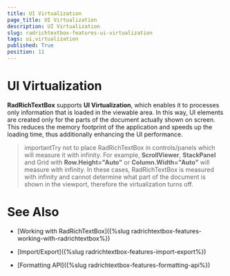 ```yaml
---
title: UI Virtualization
page_title: UI Virtualization
description: UI Virtualization
slug: radrichtextbox-features-ui-virtualization
tags: ui,virtualization
published: True
position: 11
---
```


# UI Virtualization



__RadRichTextBox__ supports __UI Virtualization__, which enables it to processes only information that is loaded in the viewable area. In this way, UI elements are created only for the parts of the document actually shown on screen. This reduces the memory footprint of the application and speeds up the loading time, thus additionally enhancing the UI performance. 

>importantTry not to place RadRichTextBox in controls/panels which will measure it with infinity. For example, __ScrollViewer__, __StackPanel__ and Grid with __Row.Height="Auto"__ or __Column.Width="Auto"__ will measure with infinity. In these cases, RadRichTextBox is measured with infinity and cannot determine what part of the document is shown in the viewport, therefore the virtualization turns off.

# See Also

 * [Working with RadRichTextBox]({%slug radrichtextbox-features-working-with-radrichtextbox%})

 * [Import/Export]({%slug radrichtextbox-features-import-export%})

 * [Formatting API]({%slug radrichtextbox-features-formatting-api%})
